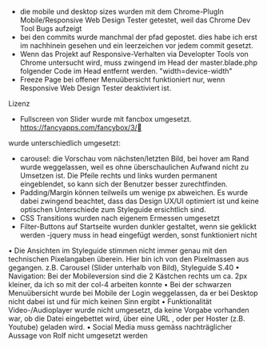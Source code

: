 - die mobile und desktop sizes wurden mit dem Chrome-PlugIn Mobile/Responsive Web Design Tester getestet, weil das Chrome Dev Tool Bugs aufzeigt
- bei den commits wurde manchmal der pfad gepostet. dies habe ich erst im nachhinein gesehen und ein leerzeichen vor jedem commit gesetzt.
- Wenn das Projekt auf Responsive-Verhalten via Developter Tools von Chrome untersucht wird, muss zwingend im Head der master.blade.php folgender Code im Head entfernt werden. "width=device-width"
- Freeze Page bei offener Menuübersicht funktioniert nur, wenn Responsive Web Design Tester deaktiviert ist.

Lizenz
- Fullscreen von Slider wurde mit fancbox umgesetzt. https://fancyapps.com/fancybox/3/

wurde unterschiedlich umgesetzt:
- carousel: die Vorschau vom nächsten/letzten Bild, bei hover am Rand wurde weggelassen, weil es ohne überschaulichen Aufwand nicht zu Umsetzen ist. Die Pfeile rechts und links wurden permanent eingeblendet, so kann sich der Benutzer besser zurechtfinden.
- Padding/Margin können teilweils um wenige px abweichen. Es wurde dabei zwingend beachtet, dass das Design UX/UI optimiert ist und keine optischen Unterschiede zum Styleguide ersichtlich sind.
- CSS Transitions wurden nach eigenem Ermessen umgesetzt
- Filter-Buttons auf Startseite wurden dunkler gestaltet, wenn sie geklickt werden
-jquery muss in head eingefügt werden, sonst funktioniert nicht


• Die Ansichten im Styleguide stimmen nicht immer genau mit den technischen Pixelangaben überein. Hier bin ich von den Pixelmassen aus gegangen. z.B. Carousel (Slider unterhalb von Bild), Styleguide S.40
• Navigation: Bei der Mobileversion sind die 2 Kästchen rechts um ca. 2px kleiner, da ich so mit der col-4 arbeiten konnte
• Bei der schwarzen Menuübersicht wurde bei Mobile der Login weggelassen, da er bei Desktop nicht dabei ist und für mich keinen Sinn ergibt
• Funktionalität Video-/Audioplayer wurde nicht umgesetzt, da keine Vorgabe vorhanden war, ob die Datei eingebettet wird, über eine URL , oder per Hoster (z.B. Youtube) geladen wird.
• Social Media muss gemäss nachträglicher Aussage von Rolf nicht umgesetzt werden





